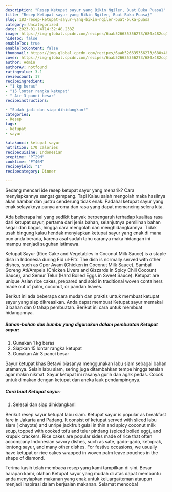 ```yaml
---
description: "Resep Ketupat sayur yang Bikin Ngiler, Buat Buka Puasa}"
title: "Resep Ketupat sayur yang Bikin Ngiler, Buat Buka Puasa}"
slug: 183-resep-ketupat-sayur-yang-bikin-ngiler-buat-buka-puasa
category: Uncategorized
date: 2023-01-14T14:32:48.233Z
image: https://img-global.cpcdn.com/recipes/6aab526635356273/680x482cq70/ketupat-sayur-foto-resep-utama.jpg
hideToc: false
enableToc: true
enableTocContent: false
thumbnail: https://img-global.cpcdn.com/recipes/6aab526635356273/680x482cq70/ketupat-sayur-foto-resep-utama.jpg
cover: https://img-global.cpcdn.com/recipes/6aab526635356273/680x482cq70/ketupat-sayur-foto-resep-utama.jpg
author: Admin
authorAv: notfound
ratingvalue: 3.1
reviewcount: 17
recipeingredient:
- "1 kg beras"
- "15 lontar rangka ketupat"
- " Air 3 panci besar"
recipeinstructions:

- "Sudah jadi dan siap dihidangkan!"
categories:
- Resep
tags:
- ketupat
- sayur

katakunci: ketupat sayur 
nutrition: 170 calories
recipecuisine: Indonesian
preptime: "PT29M"
cooktime: "PT46M"
recipeyield: "1"
recipecategory: Dinner

---
```



Sedang mencari ide resep ketupat sayur yang menarik? Cara menyiapkannya sangat gampang. Tapi Kalau salah mengolah maka hasilnya akan hambar dan justru cenderung tidak enak. Padahal ketupat sayur yang enak selayaknya punya aroma dan rasa yang dapat memancing selera kita.


Ada beberapa hal yang sedikit banyak berpengaruh terhadap kualitas rasa dari ketupat sayur, pertama dari jenis bahan, selanjutnya pemilihan bahan segar dan bagus, hingga cara mengolah dan menghidangkannya. Tidak usah bingung kalau hendak menyiapkan ketupat sayur yang enak di mana pun anda berada, karena asal sudah tahu caranya maka hidangan ini mampu menjadi suguhan istimewa.

Ketupat Sayur (Rice Cake and Vegetables in Coconut Milk Sauce) is a staple dish in Indonesia during Eid ul-Fitr. The dish is normally served with other dishes, such as Opor Ayam (Chicken in Coconut Milk Sauce), Sambal Goreng Ati/Ampela (Chicken Livers and Gizzards in Spicy Chili Cocount Sauce), and Semur Telur (Hard Boiled Eggs in Sweet Sauce). Ketupat are unique Asian rice cakes, prepared and sold in traditional woven containers made out of palm, coconut, or pandan leaves.


Berikut ini ada beberapa cara mudah dan praktis untuk membuat ketupat sayur yang siap dikreasikan. Anda dapat membuat Ketupat sayur memakai 3 bahan dan 0 tahap pembuatan. Berikut ini cara untuk membuat hidangannya.

<!--inarticleads1-->

##### Bahan-bahan dan bumbu yang digunakan dalam pembuatan Ketupat sayur:

1. Gunakan 1 kg beras
1. Siapkan 15 lontar rangka ketupat
1. Gunakan  Air 3 panci besar


Sayur ketupat khas Betawi biasanya menggunakan labu siam sebagai bahan utamanya. Selain labu siam, sering juga ditambahkan tempe hingga tetelan agar makin nikmat. Sayur ketupat ini rasanya gurih dan agak pedas. Cocok untuk dimakan dengan ketupat dan aneka lauk pendampingnya. 

<!--inarticleads2-->

##### Cara buat Ketupat sayur:


1. Selesai dan siap dihidangkan!

Berikut resep sayur ketupat labu siam. Ketupat sayur is popular as breakfast fare in Jakarta and Padang. It consist of ketupat served with sliced labu siam ( chayote) and unripe jackfruit gulai in thin and spicy coconut milk soup, topped with cooked tofu and telur pindang (spiced boiled egg), and krupuk crackers. Rice cakes are popular sides made of rice that often accompany Indonesian savory dishes, such as sate, gado-gado, ketoprak, lontong sayur, and many other dishes. For festive occasions, we usually have ketupat or rice cakes wrapped in woven palm leave pouches in the shape of diamond. 

Terima kasih telah membaca resep yang kami tampilkan di sini. Besar harapan kami, olahan Ketupat sayur yang mudah di atas dapat membantu anda menyiapkan makanan yang enak untuk keluarga/teman ataupun menjadi inspirasi dalam berjualan makanan. Selamat mencoba!
